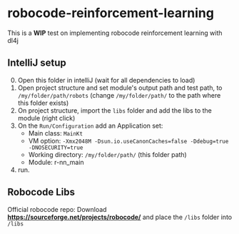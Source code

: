 # robocode-reinforcement-learning
This is a **WIP** test on implementing robocode reinforcement learning with dl4j


## IntelliJ setup
 0. Open this folder in intelliJ (wait for all dependencies to load)
 1. Open project structure and set module's output path and test path, to `/my/folder/path/robots`  (change `/my/folder/path/` to the path where this folder exists)
 3. On project structure, import the `libs` folder and  add the libs to the module (right click)
 3. On the `Run/Configuration` add an Application set:
    - Main class: `MainKt`
    - VM option: `-Xmx2048M -Dsun.io.useCanonCaches=false -Ddebug=true  -DNOSECURITY=true `
    - Working directory: `/my/folder/path/` (this folder path)
    - Module: r-nn_main
 4. run.

## Robocode Libs
Official robocode repo: Download
**https://sourceforge.net/projects/robocode/** and place the `/libs` folder into `/libs`